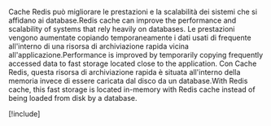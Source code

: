 <span data-ttu-id="af147-101">Cache Redis può migliorare le prestazioni e la scalabilità dei sistemi che si affidano ai database.</span><span class="sxs-lookup"><span data-stu-id="af147-101">Redis cache can improve the performance and scalability of systems that rely heavily on databases.</span></span> <span data-ttu-id="af147-102">Le prestazioni vengono aumentate copiando temporaneamente i dati usati di frequente all'interno di una risorsa di archiviazione rapida vicina all'applicazione.</span><span class="sxs-lookup"><span data-stu-id="af147-102">Performance is improved by temporarily copying frequently accessed data to fast storage located close to the application.</span></span> <span data-ttu-id="af147-103">Con Cache Redis, questa risorsa di archiviazione rapida è situata all'interno della memoria invece di essere caricata dal disco da un database.</span><span class="sxs-lookup"><span data-stu-id="af147-103">With Redis cache, this fast storage is located in-memory with Redis cache instead of being loaded from disk by a database.</span></span>

<!-- Cleanup sandbox -->
[!include[](../../../includes/azure-sandbox-cleanup.md)]